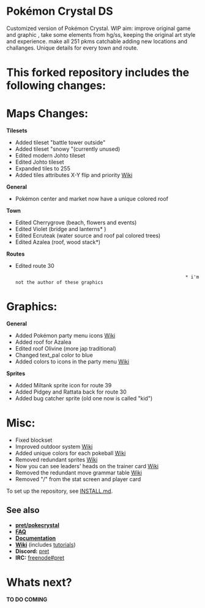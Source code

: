 # Pokémon Crystal DS

Customized version of Pokémon Crystal.
WIP
aim: improve original game and graphic , take some elements from hg/ss, keeping the original art style and experience.
make all 251 pkms catchable adding new locations and challanges.
Unique details for every town and route.

# This forked repository includes the following changes:


# Maps Changes:

**Tilesets**
* Added tileset "battle tower outside"
* Added tileset "snowy "(currently unused)
* Edited modern Johto tileset
* Edited Johto tileset
* Expanded tiles to 255
* Added tiles attributes X-Y flip and priority [Wiki](https://github.com/pret/pokecrystal/wiki/Allow-tiles-to-have-different-attributes-in-different-blocks-(including-X-and-Y-flip)/)

**General**
* Pokémon center and market now have a unique colored roof

**Town**
* Edited Cherrygrove (beach, flowers and events)
* Edited Violet      (bridge and lanterns* )
* Edited Ecruteak    (water source and roof pal colored trees)
* Edited Azalea      (roof, wood stack*)

**Routes**
* Edited route 30

																	* i'm not the author of these graphics
# Graphics:

**General**
* Added Pokémon party menu icons [Wiki](https://github.com/pret/pokecrystal/wiki/Add-a-new-party-menu-icon/)
* Added roof for Azalea
* Edited roof Olivine (more jap traditional)
* Changed text_pal color to blue 
* Added colors to icons in the party menu [Wiki](https://github.com/pret/pokecrystal/wiki/Color-party-menu-icons-by-species/)

**Sprites**
* Added Miltank sprite icon for route 39
* Added Pidgey and Rattata back for route 30
* Added bug catcher sprite (old one now is called "kid")

# Misc:

* Fixed blockset
* Improved outdoor system [Wiki](https://github.com/pret/pokecrystal/wiki/Improve-the-outdoor-sprite-system/)
* Added unique colors for each pokeball [Wiki](https://github.com/pret/pokecrystal/wiki/Use-unique-colors-for-each-thrown-Poké-Ball/)
* Removed redundant sprites [Wiki](https://github.com/pret/pokecrystal/wiki/Improve-the-outdoor-sprite-system#5-remove-the-now-redundant-variable-sprites/)
* Now you can see leaders' heads on the trainer card [Wiki](https://github.com/pret/pokecrystal/wiki/Show-the-tops-of-leaders-heads-on-the-trainer-card/)
* Removed the redundant move grammar table [Wiki](https://github.com/pret/pokecrystal/wiki/Remove-the-redundant-move-grammar-table/)
* Removed "/" from the stat screen and player card





To set up the repository, see [INSTALL.md](INSTALL.md).

## See also

- [**pret/pokecrystal**][pret/pokecrystal]
- [**FAQ**](FAQ.md)
- [**Documentation**][docs]
- [**Wiki**][wiki] (includes [tutorials][tutorials])
- **Discord:** [pret][discord]
- **IRC:** [freenode#pret][irc]


[pret/pokecrystal]: https://github.com/pret/pokecrystal
[docs]: https://pret.github.io/pokecrystal/
[wiki]: https://github.com/pret/pokecrystal/wiki
[tutorials]: https://github.com/pret/pokecrystal/wiki/Tutorials
[discord]: https://discord.gg/d5dubZ3
[irc]: https://kiwiirc.com/client/irc.freenode.net/?#pret
[travis]: https://travis-ci.org/pret/pokecrystal
[travis-badge]: https://travis-ci.org/pret/pokecrystal.svg?branch=master


# Whats next?

**TO DO COMING**
